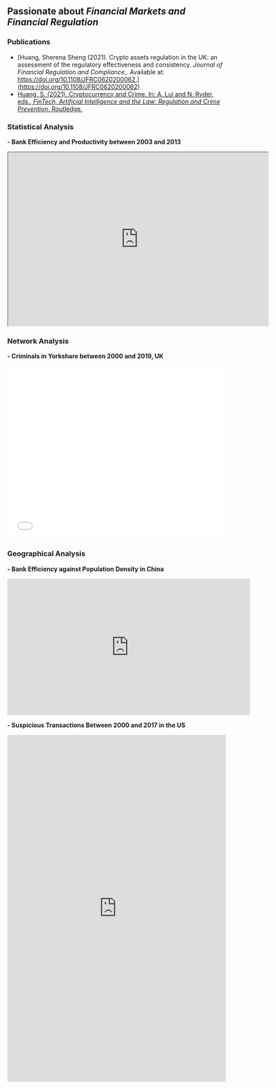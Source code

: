 ## Passionate about **_Financial Markets and Financial Regulation_**

### Publications
- [Huang, Sherena Sheng (2021). Crypto assets regulation in the UK: an assessment of the regulatory effectiveness and consistency. _Journal of Financial Regulation and Compliance_,. Available at: https://doi.org/10.1108/JFRC0620200062.](https://doi.org/10.1108/JFRC0620200062)
- [Huang, S. (2021). Cryptocurrency and Crime. In: A. Lui and N. Ryder, eds., _FinTech, Artificial Intelligence and the Law: Regulation and Crime Prevention_. Routledge.](https://www.routledge.com/FinTech-Artificial-Intelligence-and-the-Law-Regulation-and-Crime-Prevention/Lui-Ryder/p/book/9780367897659)

### Statistical Analysis
**- Bank Efficiency and Productivity between 2003 and 2013**

<iframe src="https://public.tableau.com/views/Test_15895508960040/Story1?:showVizHome=no&:embed=true" width="600px" height="400px"></iframe>

### Network Analysis

**- Criminals in Yorkshare between 2000 and 2019, UK**

<iframe width="500" height="400" frameborder="0" scrolling="no" marginheight="0" marginwidth="0" title="Lincoln Crime Analysis" src="//www.arcgis.com/apps/Embed/index.html?webmap=74a9a1ec3b564835901a1e6fe1c9e5c4&extent=-96.8625,40.7454,-96.5261,40.8519&zoom=true&previewImage=false&scale=true&disable_scroll=true&theme=light"></iframe>

### Geographical Analysis

**- Bank Efficiency against Population Density in China**

<iframe width="560" height="315" src="https://www.youtube.com/embed/_Aa_K32BjQU" title="YouTube video player" frameborder="0" allow="accelerometer; autoplay; clipboard-write; encrypted-media; gyroscope; picture-in-picture" allowfullscreen></iframe>

**- Suspicious Transactions Between 2000 and 2017 in the US**

<iframe src="https://www.kaggle.com/embed/sherena/spatial-analysis-of-suspicious-transactions?kernelSessionId=65279366" height="800" style="margin: 0 auto; width: 100%; max-width: 950px;" frameborder="0" scrolling="auto" title="Suspicious Transactions shown on charts and maps"></iframe>












